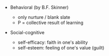 
- Behavioral (by B.F. Skinner)
	- only nurture / blank slate
	- P = collective result of learning

- Social-cognitive
	- self-efficacy: faith in one's ability
	- self-esteem: feeling of one's value (guilt)